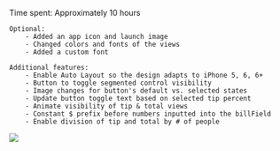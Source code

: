 Time spent: Approximately 10 hours

	Optional: 
		- Added an app icon and launch image 
		- Changed colors and fonts of the views
		- Added a custom font
		
	Additional features: 
		- Enable Auto Layout so the design adapts to iPhone 5, 6, 6+ 
		- Button to toggle segmented control visibility 
		- Image changes for button's default vs. selected states
		- Update button toggle text based on selected tip percent 
		- Animate visibility of tip & total views
		- Constant $ prefix before numbers inputted into the billField 
		- Enable division of tip and total by # of people 

<img src="tips.gif/"> 
